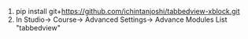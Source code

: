 1. pip install git+https://github.com/ichintanjoshi/tabbedview-xblock.git
2. In Studio-> Course-> Advanced Settings-> Advance Modules List "tabbedview"
